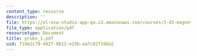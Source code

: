 ```yaml
---
content_type: resource
description: ''
file: https://ol-ocw-studio-app-qa.s3.amazonaws.com/courses/3-45-magnetic-materials-spring-2004/f19e2c79482f9b12e25baa7c02f2dda2_probs_1.pdf
file_type: application/pdf
resourcetype: Document
title: probs_1.pdf
uid: f19e2c79-482f-9b12-e25b-aa7c02f2dda2
---
```

